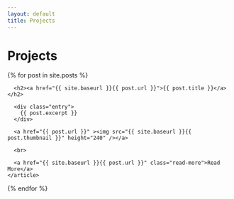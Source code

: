 ```yaml
---
layout: default
title: Projects
---
```


# Projects

<div class="posts">
  {% for post in site.posts %}
    <article class="post">

      <h2><a href="{{ site.baseurl }}{{ post.url }}">{{ post.title }}</a></h2>

      <div class="entry">
        {{ post.excerpt }}
      </div>
      
      <a href="{{ post.url }}" ><img src="{{ site.baseurl }}{{ post.thumbnail }}" height="240" /></a>

      <br>

      <a href="{{ site.baseurl }}{{ post.url }}" class="read-more">Read More</a>
    </article>
  {% endfor %}
</div>